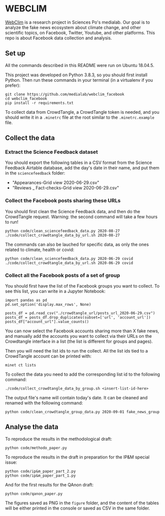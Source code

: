 # WEBCLIM

[WebClim](https://medialab.sciencespo.fr/activites/webclim/) is a research project in Sciences Po's medialab. Our goal is to analyze the fake news ecosystem about climate change, and other scientific topics, on Facebook, Twitter, Youtube, and other platforms. This repo is about Facebook data collection and analysis.

## Set up

All the commands described in this README were run on Ubuntu 18.04.5.

This project was developed on Python 3.8.3, so you should first install Python. Then run these commands in your terminal (in a virtualenv if you prefer):

```
git clone https://github.com/medialab/webclim_facebook
cd webclim_facebook
pip install -r requirements.txt
```

To collect data from CrowdTangle, a CrowdTangle token is needed, and you should write it in a `.minetrc` file at the root similar to the `.minetrc.example` file.

## Collect the data

### Extract the Science Feedback dataset

You should export the following tables in a CSV format from the Science Feedback Airtable database, add the day's date in their name, and put them in the `sciencefeedback` folder:
* "Appearances-Grid view 2020-06-29.csv"
* "Reviews _ Fact-checks-Grid view 2020-06-29.csv"

### Collect the Facebook posts sharing these URLs

You should first clean the Science Feedback data, and then do the CrowdTangle request. Warning: the second command will take a few hours to run!
```
python code/clean_sciencefeedback_data.py 2020-08-27
./code/collect_crowdtangle_data_by_url.sh 2020-08-27
```

The commands can also be lauched for specific data, as only the ones related to climate, health or covid:
```
python code/clean_sciencefeedback_data.py 2020-06-29 covid
./code/collect_crowdtangle_data_by_url.sh 2020-06-29 covid
```

### Collect all the Facebook posts of a set of group

You should first have the list of the Facebook groups you want to collect. To see this list, you can write in a Jupyter Notebook:

```
import pandas as pd
pd.set_option('display.max_rows', None)

posts_df = pd.read_csv("./crowdtangle_url/posts_url_2020-06-29.csv")
posts_df = posts_df.drop_duplicates(subset=['url', 'account_url'])
posts_df["account_url"].value_counts()
```

You can now select the Facebook accounts sharing more than X fake news, and manually add the accounts you want to collect via their URLs on the Crowdtangle interface in a list (the list is different for groups and pages).

Then you will need the list ids to run the collect. All the list ids tied to a CrowdTangle account can be printed with:

```
minet ct lists
```

To collect the data you need to add the corresponding list id to the following command:

```
./code/collect_crowdtangle_data_by_group.sh <insert-list-id-here>
```

The output file's name will contain today's date. It can be cleaned and renamed with the following command:
```
python code/clean_crowdtangle_group_data.py 2020-09-01 fake_news_group
```

## Analyse the data

To reproduce the results in the methodological draft:
```
python code/methodo_paper.py
```

To reproduce the results in the draft in preparation for the IP&M special issue:

```
python code/ip&m_paper_part_2.py
python code/ip&m_paper_part_1.py
```

And for the first results for the QAnon draft:

```
python code/qanon_paper.py
```

The figures saved as PNG in the `figure` folder, and the content of the tables will be either printed in the console or saved as CSV in the same folder.
